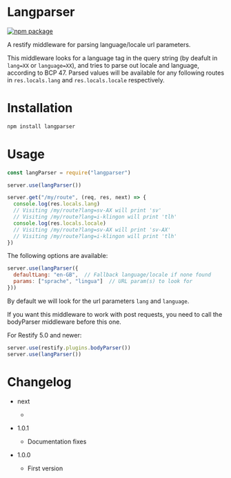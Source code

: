 # Langparser
[![npm package](https://nodei.co/npm/langparser.png)](https://nodei.co/npm/langparser/)

A restify middleware for parsing language/locale url parameters.

This middleware looks for a language tag in the query string (by deafult in `lang=XX` or `language=XX`), and tries to parse out locale and language, according to BCP 47.
Parsed values will be available for any following routes in `res.locals.lang` and `res.locals.locale`
respectively.

# Installation

``` sh
npm install langparser
```

# Usage

```js
const langParser = require("langparser")

server.use(langParser())

server.get("/my/route", (req, res, next) => {
  console.log(res.locals.lang)
  // Visiting /my/route?lang=sv-AX will print 'sv'
  // Visiting /my/route?lang=i-klingon will print 'tlh'
  console.log(res.locals.locale)
  // Visiting /my/route?lang=sv-AX will print 'sv-AX'
  // Visiting /my/route?lang=i-klingon will print 'tlh'
})
```

The following options are available:

```js
server.use(langParser({
  defaultLang: "en-GB",  // Fallback language/locale if none found
  params: ["sprache", "lingua"]  // URL param(s) to look for
}))
```

By default we will look for the url parameters `lang` and `language`.

If you want this middleware to work with post requests, you need to call the bodyParser middleware before this one.

For Restify 5.0 and newer:

```js
server.use(restify.plugins.bodyParser())
server.use(langParser())
```

# Changelog

+ next

  - 

+ 1.0.1

  - Documentation fixes

+ 1.0.0

  - First version
